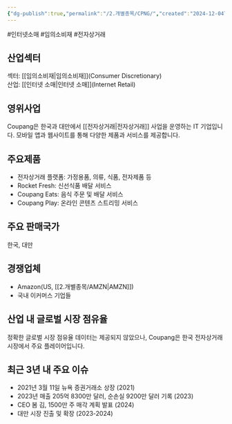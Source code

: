 ```yaml
---
{"dg-publish":true,"permalink":"/2.개별종목/CPNG/","created":"2024-12-04T10:17:02.706+09:00","updated":"2025-06-03T20:05:58.420+09:00"}
---
```


#인터넷소매 #임의소비재 #전자상거래 

## 산업섹터

섹터: [[임의소비재\|임의소비재]](Consumer Discretionary)  
산업: [[인터넷 소매\|인터넷 소매]](Internet Retail)

## 영위사업

Coupang은 한국과 대만에서 [[전자상거래\|전자상거래]] 사업을 운영하는 IT 기업입니다. 모바일 앱과 웹사이트를 통해 다양한 제품과 서비스를 제공합니다.

## 주요제품

- 전자상거래 플랫폼: 가정용품, 의류, 식품, 전자제품 등
- Rocket Fresh: 신선식품 배달 서비스
- Coupang Eats: 음식 주문 및 배달 서비스
- Coupang Play: 온라인 콘텐츠 스트리밍 서비스

## 주요 판매국가

한국, 대만

## 경쟁업체

- Amazon(US, [[2.개별종목/AMZN\|AMZN]])
- 국내 이커머스 기업들

## 산업 내 글로벌 시장 점유율

정확한 글로벌 시장 점유율 데이터는 제공되지 않았으나, Coupang은 한국 전자상거래 시장에서 주요 플레이어입니다.

## 최근 3년 내 주요 이슈

- 2021년 3월 11일 뉴욕 증권거래소 상장 (2021)
- 2023년 매출 205억 8300만 달러, 순손실 9200만 달러 기록 (2023)
- CEO 봄 김, 1500만 주 매각 계획 발표 (2024)
- 대만 시장 진출 및 확장 (2023-2024)